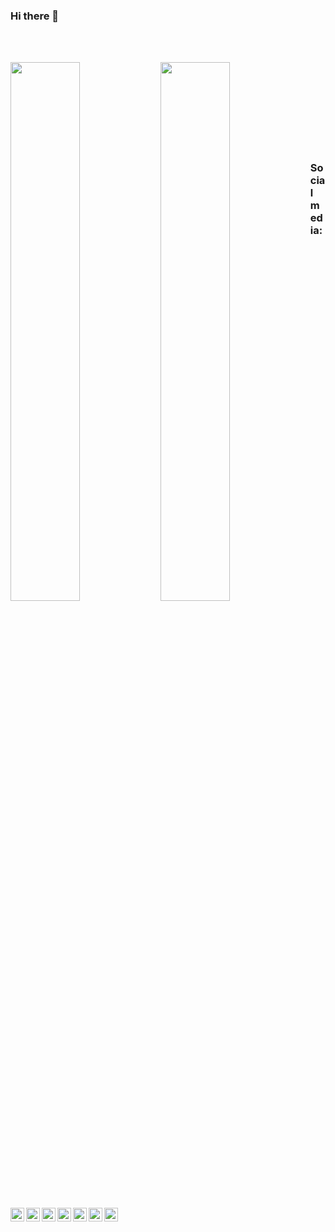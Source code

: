 ### Hi there 👋

<br><br/>

<img align="left" width="47%" src="https://github-readme-stats.vercel.app/api?username=anpadov&theme=discord_old_blurple"/>

<img align="left" width="47%" src="https://github-readme-stats.vercel.app/api/top-langs/?username=anpadov&layout=compact"/>

<br><br/>
<br><br/>
<br><br/>
<br><br/>

### Social media:

[<img align="left" alt="anpadov | Spotify" width="22px" src="https://cdn.jsdelivr.net/npm/simple-icons@v3/icons/spotify.svg" />][spotify]
[<img align="left" alt="anpadov | VK" width="22px" src="https://cdn.jsdelivr.net/npm/simple-icons@v3/icons/vk.svg" />][vk]
[<img align="left" alt="anpadov | IMDB" width="22px" src="https://cdn.jsdelivr.net/npm/simple-icons@v3/icons/imdb.svg" />][IMDB]
[<img align="left" alt="anpadov | KinoPoisk" width="22px" src="https://simpleicons.org/icons/kinopoisk.svg" />][kinopoisk]
[<img align="left" alt="anpadov | YouTube" width="22px" src="https://cdn.jsdelivr.net/npm/simple-icons@v3/icons/youtube.svg" />][youtube]
[<img align="left" alt="anpadov | Twitter" width="22px" src="https://cdn.jsdelivr.net/npm/simple-icons@v3/icons/twitter.svg" />][twitter]
[<img align="left" alt="anpadov | Instagram" width="22px" src="https://cdn.jsdelivr.net/npm/simple-icons@v3/icons/instagram.svg" />][instagram]

[spotify]: https://open.spotify.com/user/31le3xtxzs4chgvdh6axm6rwnouq
[vk]: https://vk.com/anpadov
[imdb]: https://www.imdb.com/user/ur76682722
[kinopoisk]: https://www.kinopoisk.ru/user/36221049
[twitter]: https://twitter.com/Prometh15865746
[youtube]: https://www.youtube.com/channel/UCFd-kVBejFB7ftYIOixBHQA
[instagram]: https://www.instagram.com/_materialisimo_/?hl=ru
